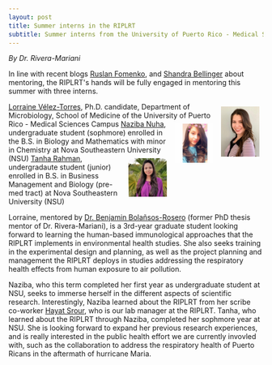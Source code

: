 ```yaml
---
layout: post
title: Summer interns in the RIPLRT
subtitle: Summer interns from the University of Puerto Rico - Medical Sciences Campus and Nova Southeastern University join the RIPLRT
---
```


*By Dr. Rivera-Mariani*

In line with recent blogs <a href="https://www.riplrt.com/2019-05-02-mentors-unsung-heroes/" target="_blank">Ruslan Fomenko</a>, and <a href="https://www.riplrt.com/2019-05-17-mentors/" target="_blank">Shandra Bellinger</a> about mentoring, the RIPLRT's hands will be fully engaged in mentoring this summer with three interns. 


<img src="/img/Lorraine.jpeg" alt="Lorraine Torres-Vélez" align="right" style="width: 15%; height: 15%; margin:8px"> 
<a href="https://www.riplrt.com/members/#Lorraine%20Torres-V%C3%A9lez" target="_blank"> Lorraine Vélez-Torres</a>, Ph.D. candidate, Department of Microbiology, School of Medicine of the University of Puerto Rico - Medical Sciences Campus

<img src="/img/naziba1.jpeg" alt="Naziba Nuha" align="right" style="width: 15%; height: 15%; margin:8px"> 
<a href="https://www.riplrt.com/members/#Naziba%20Nuha" target="_blank"> Naziba Nuha</a>, undergraduate student (sophmore) enrolled in the B.S. in Biology and Mathematics with minor in Chemistry at Nova Southeastern University (NSU)

<img src="/img/Tanha.jpeg" alt="Naziba Nuha" align="right" style="width: 15%; height: 15%; margin:8px"> 
<a href="https://www.riplrt.com/members/#Tanha%20Rahman" target="_blank">Tanha Rahman</a>, undergradaute student (junior) enrolled in B.S. in Business Management and Biology (pre-med tract) at Nova Southeastern University (NSU)

Lorraine, mentored by <a href="https://md.rcm.upr.edu/micro/dt_team/dr-benjamin-bolanos/" target="_blank">Dr. Benjamin Bolañsos-Rosero</a> (former PhD thesis mentor of Dr. Rivera-Mariani), is a 3rd-year graduate student looking forward to learning the human-based immunological approaches that the RIPLRT implements in environmental health studies. She also seeks training in the experimental design and planning, as well as the project planning and management the RIPLRT deploys in studies addressing the respiratory health effects from human exposure to air pollution. 

Naziba, who this term completed her first year as undergraduate student at NSU, seeks to immerse herself in the different aspects of scientific research. Interestingly, Naziba learned about the RIPLRT from her scribe co-worker <a href="https://www.riplrt.com/members/#Hayat%20Srour" target="_blank">Hayat Srour</a>, who is our lab manager at the RIPLRT. Tanha, who learned about the RIPLRT through Naziba, completed her sophmore year at NSU. She is looking forward to expand her previous research experiences, and is really interested in the public health effort we are currently invovled with, such as the collaboration to address the respiratory health of Puerto Ricans in the aftermath of hurricane Maria. 

